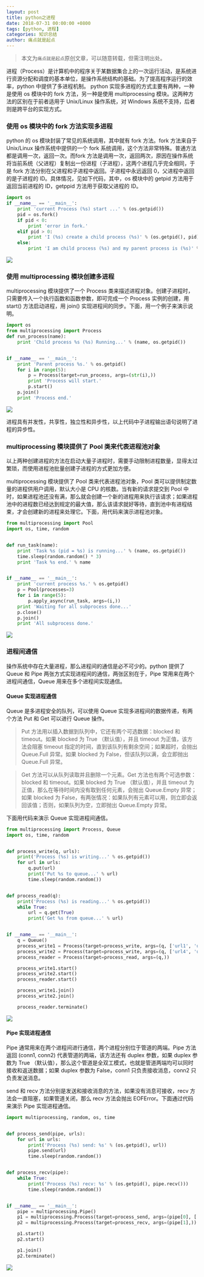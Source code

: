 ```yaml
---
layout: post
title: python之进程
date: 2018-07-31 00:00:00 +0800
tags: [python, 进程]
categories: 知识总结
author: 痛点就是起点
---
```


> 本文为`痛点就是起点`原创文章，可以随意转载，但需注明出处。

进程（Process）是计算机中的程序关于某数据集合上的一次运行活动，是系统进行资源分配和调度的基本单位，是操作系统结构的基础。为了提高程序运行的效率，python 中提供了多进程机制。 python 实现多进程的方式主要有两种，一种是使用 os 模块中的 fork 方法，另一种是使用 multiprocessing 模块。这两种方法的区别在于前者适用于 Unix/Linux 操作系统，对 Windows 系统不支持，后者则是跨平台的实现方式。

### 使用 os 模块中的 fork 方法实现多进程
python 的 os 模块封装了常见的系统调用，其中就有 fork 方法。fork 方法来自于 Unix/Linux 操作系统中提供的一个 fork 系统调用，这个方法非常特殊。普通方法都是调用一次，返回一次。而fork 方法是调用一次，返回两次，原因在操作系统将当前系统（父进程）复制出一份进程（子进程），这两个进程几乎完全相同，于是 fork 方法分别在父进程和子进程中返回。子进程中永远返回 0，父进程中返回的是子进程的 ID。具体情况，见如下代码，其中，os 模块中的 getpid 方法用于返回当前进程的 ID，getppid 方法用于获取父进程的 ID。

```python
import os
if __name__ == '__main__':
    print 'current Process (%s) start ...' % (os.getpid())
    pid = os.fork()
    if pid < 0:
        print 'error in fork.'
    elif pid > 0:
        print 'I (%s) create a child process (%s)' % (os.getpid(), pid)
    else:
        print 'I am child process (%s) and my parent process is (%s)' % (os.getpid(), os.getppid())
```

![](images/2018/Screenshot%20from%202018-07-31%2012-32-10.png)

### 使用 multiprocessing 模块创建多进程
multiprocessing 模块提供了一个 Process 类来描述进程对象。创建子进程时，只需要传入一个执行函数和函数参数，即可完成一个 Process 实例的创建，用 start() 方法启动进程，用 join() 实现进程间的同步。下面，用一个例子来演示说明。

```python
import os
from multiprocessing import Process
def run_process(name):
    print 'Child process %s (%s) Running...' % (name, os.getpid())


if __name__ == '__main__':
    print 'Parent process %s.' % os.getpid()
    for i in range(5):
        p = Process(target=run_process, args=(str(i),))
        print 'Process will start.'
        p.start()
    p.join()
    print 'Process end.'
```

![](images/2018/Screenshot%20from%202018-07-31%2012-38-25.png)

进程具有并发性，共享性，独立性和异步性，以上代码中子进程输出语句说明了进程的异步性。

### multiprocessing 模块提供了 Pool 类来代表进程池对象
以上两种创建进程的方法在启动大量子进程时，需要手动限制进程数量，显得太过繁琐，而使用进程池批量创建子进程的方式更加方便。

multiprocessing 模块提供了 Pool 类来代表进程池对象，Pool 类可以提供制定数量的进程供用户调用，默认大小是 CPU 的核数。当有新的请求提交到 Pool 中时，如果进程池还没有满，那么就会创建一个新的进程用来执行该请求；如果进程池中的进程数已经达到规定的最大值，那么该请求就好等待，直到池中有进程结束，才会创建新的进程来处理它。下面，用代码来演示进程池对象。

```python
from multiprocessing import Pool
import os, time, random


def run_task(name):
    print 'Task %s (pid = %s) is running...' % (name, os.getpid())
    time.sleep(random.random() * 3)
    print 'Task %s end.' % name


if __name__ == '__main__':
    print 'current process %s.' % os.getpid()
    p = Pool(processes=3)
    for i in range(5):
        p.apply_async(run_task, args=(i,))
    print 'Waiting for all subprocess done...'
    p.close()
    p.join()
    print 'All subprocess done.'
```

![](images/2018/Screenshot%20from%202018-07-31%2012-56-10.png)

### 进程间通信
操作系统中存在大量进程，那么进程间的通信是必不可少的。python 提供了 Queue 和 Pipe 两张方式实现进程间的通信，两张区别在于，Pipe 常用来在两个进程间通信，Queue 用来在多个进程间实现通信。

#### Queue 实现进程通信
Queue 是多进程安全的队列，可以使用 Queue 实现多进程间的数据传递，有两个方法 Put 和 Get 可以进行 Queue 操作。

> Put 方法用以插入数据到队列中，它还有两个可选数据：blocked 和 timeout。如果 blocked 为 True （默认值），并且 timeout 为正值，该方法会阻塞 timeout 指定的时间，直到该队列有剩余空间；如果超时，会抛出 Queue.Full 异常。如果 blocked 为 False，但该队列以满，会立即抛出 Queue.Full 异常。

> Get 方法可以从队列读取并且删除一个元素。Get 方法也有两个可选参数：blocked 和 timeout。如果 blocked 为 True （默认值），并且 timeout 为正值，那么在等待时间内没有取到任何元素，会抛出 Queue.Empty 异常；如果 blocked 为 False，有两张情况：如果队列有元素可以用，则立即会返回该值；否则，如果队列为空，立即抛出 Queue.Empty 异常。

下面用代码来演示 Queue 实现进程间通信。

```python
from multiprocessing import Process, Queue
import os, time, random


def process_write(q, urls):
    print('Process (%s) is writing...' % os.getpid())
    for url in urls:
        q.put(url)
        print('Put %s to queue...' % url)
        time.sleep(random.random())


def process_read(q):
    print('Process (%s) is reading...' % os.getpid())
    while True:
        url = q.get(True)
        print('Get %s from queue...' % url)


if __name__ == '__main__':
    q = Queue()
    process_write1 = Process(target=process_write, args=(q, ['url1', 'url2', 'url3']))
    process_write2 = Process(target=process_write, args=(q, ['url4', 'url5', 'url6']))
    process_reader = Process(target=process_read, args=(q,))

    process_write1.start()
    process_write2.start()
    process_reader.start()

    process_write1.join()
    process_write2.join()

    process_reader.terminate()
```

![](images/2018/Screenshot%20from%202018-07-31%2013-20-31.png)

#### Pipe 实现进程通信
Pipe 通常用来在两个进程间进行通信，两个进程分别位于管道的两端。Pipe 方法返回 (conn1, conn2) 代表管道的两端，该方法还有 duplex 参数，如果 duplex 参数为 True （默认值），那么这个管道是全双工模式，也就是管道两端均可以同时接收和返送数据；如果 duplex 参数为 False，conn1 只负责接收消息，conn2 只负责发送消息。

send 和 recv 方法分别是发送和接收消息的方法，如果没有消息可接收，recv 方法会一直阻塞，如果管道关闭，那么 recv 方法会抛出 EOFError。下面通过代码来演示 Pipe 实现进程通信。

```python
import multiprocessing, random, os, time


def process_send(pipe, urls):
    for url in urls:
        print('Process (%s) send: %s' % (os.getpid(), url))
        pipe.send(url)
        time.sleep(random.random())


def process_recv(pipe):
    while True:
        print('Process (%s) recv: %s' % (os.getpid(), pipe.recv()))
        time.sleep(random.random())


if __name__ == '__main__':
    pipe = multiprocessing.Pipe()
    p1 = multiprocessing.Process(target=process_send, args=(pipe[0], ['url' + str(i) for i in range(10)]))
    p2 = multiprocessing.Process(target=process_recv, args=(pipe[1],))

    p1.start()
    p2.start()

    p1.join()
    p2.terminate()
```

![](images/2018/Screenshot%20from%202018-07-31%2013-34-23.png)
